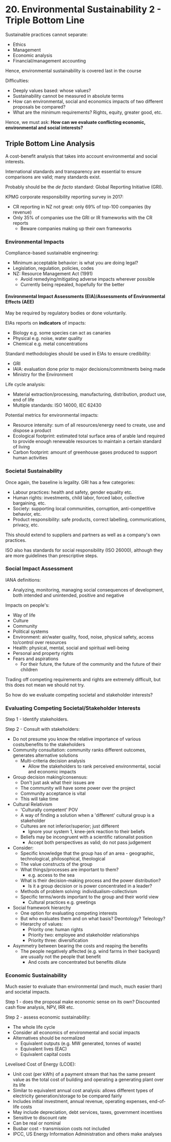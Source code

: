 # 20. Environmental Sustainability 2 - Triple Bottom Line

Sustainable practices cannot separate:

- Ethics
- Management
- Economic analysis
- Financial/management accounting

Hence, environmental sustainability is covered last in the course

Difficulties:

- Deeply values based: whose values?
- Sustainability cannot be measured in absolute terms
- How can environmental, social and economics impacts of two different proposals be compared?
- What are the minimum requirements? Rights, equity, greater good, etc.

Hence, we must ask: **How can we evaluate conflicting economic, environmental and social interests?**

## Triple Bottom Line Analysis

A cost-benefit analysis that takes into account environmental and social interests.

International standards and transparency are essential to ensure comparisons are valid; many standards exist.

Probably should be the *de facto* standard: Global Reporting Initiative (GRI).

KPMG corporate responsibility reporting survey in 2017:

- CR reporting in NZ not great: only 69% of top-100 companies (by revenue)
- Only 35% of companies use the GRI or IR frameworks with the CR reports
  - Beware companies making up their own frameworks

### Environmental Impacts

Compliance-based sustainable engineering:

- Minimum acceptable behavior: is what you are doing legal?
- Legislation, regulation, policies, codes
- NZ: Resource Management Act (1991)
  - Avoid remedying/mitigating adverse impacts wherever possible
  - Currently being repealed, hopefully for the better

#### Environmental Impact Assessments (EIA)/Assessments of Environmental Effects (AEE)

May be required by regulatory bodies or done voluntarily.

EIAs reports on **indicators** of impacts:

- Biology e.g. some species can act as canaries
- Physical e.g. noise, water quality
- Chemical e.g. metal concentrations

Standard methodologies should be used in EIAs to ensure credibility:

- GRI
- IAIA: evaluation done prior to major decisions/commitments being made
- Ministry for the Environment

Life cycle analysis:

- Material extraction/processing, manufacturing, distribution, product use, end of life
- Multiple standards: ISO 14000, IEC 62430

Potential metrics for environmental impacts:

- Resource intensity: sum of all resources/energy need to create, use and dispose a product
- Ecological footprint: estimated total surface area of arable land required to provide enough renewable resources to maintain a certain standard of living
- Carbon footprint: amount of greenhouse gases produced to support human activities

### Societal Sustainability

Once again, the baseline is legality. GRI has a few categories:

- Labour practices: health and safety, gender equality etc.
- Human rights: investments, child labor, forced labor, collective bargaining, etc.
- Society: supporting local communities, corruption, anti-competitive behavior, etc.
- Product responsibility: safe products, correct labelling, communications, privacy, etc.

This should extend to suppliers and partners as well as a company's own practices.

ISO also has standards for social responsibility (ISO 26000), although they are more guidelines than prescriptive steps.

### Social Impact Assessment

IANA definitions:

- Analyzing, monitoring, managing social consequences of development, both intended and unintended, positive and negative

Impacts on people's:

- Way of life
- Culture
- Community
- Political systems
- Environment: air/water quality, food, noise, physical safety, access to/control over resources
- Health: physical, mental, social and spiritual well-being
- Personal and property rights
- Fears and aspirations
  - For their future, the future of the community and the future of their children

Trading off competing requirements and rights are extremely difficult, but this does not mean we should not try.

So how do we evaluate competing societal and stakeholder interests?

### Evaluating Competing Societal/Stakeholder Interests

Step 1 - Identify stakeholders.

Step 2 - Consult with stakeholders:

- Do not presume you know the relative importance of various costs/benefits to the stakeholders
- Community consultation: community ranks different outcomes, generates alternative solutions
  - Multi-criteria decision analysis
    - Allow the stakeholders to rank perceived environmental, social and economic impacts
- Group decision making/consensus:
  - Don't just ask what their issues are
  - The community will have some power over the project
  - Community acceptance is vital
  - This will take time
- Cultural Relativism
  - 'Culturally competent' POV
  - A way of finding a solution when a 'different' cultural group is a stakeholder
  - Cultures are not inferior/superior; just different
    - Ignore your system 1, knee-jerk reaction to their beliefs
  - Beliefs may be incongruent with a scientific rationalist position
    - Accept both perspectives as valid; do not pass judgement
- Consider:
  - Specific knowledge that the group has of an area - geographic, technological, philosophical, theological
  - The value constructs of the group
  - What things/processes are important to them?
    - e.g. access to the sea
  - What is their decision-making process and the power distribution?
    - Is it a group decision or is power concentrated in a leader?
  - Methods of problem solving: individualism-collectivism
  - Specific terms/words important to the group and their world view
    - Cultural practices e.g. greetings
- Social framework hierarchy
  - One option for evaluating competing interests
  - But who evaluates them and on what basis? Deontology? Teleology?
  - Hierarchy of values:
    - Priority one: human rights
    - Priority two: employee and stakeholder relationships
    - Priority three: diversification
- Asymmetry between bearing the costs and reaping the benefits
  - The people negatively affected (e.g. wind farms in their backyard) are usually not the people that benefit
    - And costs are concentrated but benefits dilute

### Economic Sustainability

Much easier to evaluate than environmental (and much, much easier than) and societal impacts.

Step 1 - does the proposal make economic sense on its own? Discounted cash flow analysis, NPV, IRR etc.

Step 2 - assess economic sustainability:

- The whole life cycle
- Consider all economics of environmental and social impacts
- Alternatives should be normalized
  - Equivalent outputs (e.g. MW generated, tonnes of waste)
  - Equivalent lives (EAC)
  - Equivalent capital costs

Levelised Cost of Energy (LCOE):

- Unit cost (per kWh) of a payment stream that has the same present value as the total cost of building and operating a generating plant over its life
- Similar to equivalent annual cost analysis: allows different types of electricity generation/storage to be compared fairly
- Includes initial investment, annual revenue, operating expenses, end-of-life costs
- May include depreciation, debt services, taxes, government incentives
- Sensitive to discount rate
- Can be real or nominal
- Busbar cost - transmission costs not included
- IPCC, US Energy Information Administration and others make analyses
